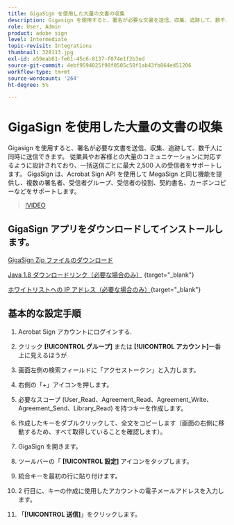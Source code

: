 ```yaml
---
title: GigaSign を使用した大量の文書の収集
description: Gigasign を使用すると、署名が必要な文書を送信、収集、追跡して、数千人に同時に送信できます
role: User, Admin
product: adobe sign
level: Intermediate
topic-revisit: Integrations
thumbnail: 328113.jpg
exl-id: a59eab61-fe61-45c6-8137-f074e1f2b3ed
source-git-commit: 4ebf9594025f98f0505c58f1ab43fb864ed51206
workflow-type: tm+mt
source-wordcount: '264'
ht-degree: 5%

---
```


# GigaSign を使用した大量の文書の収集

Gigasign を使用すると、署名が必要な文書を送信、収集、追跡して、数千人に同時に送信できます。 従業員やお客様との大量のコミュニケーションに対応するように設計されており、一括送信ごとに最大 2,500 人の受信者をサポートします。 GigaSign は、Acrobat Sign API を使用して MegaSign と同じ機能を提供し、複数の署名者、受信者グループ、受信者の役割、契約書名、カーボンコピーなどをサポートします。

>[!VIDEO](https://video.tv.adobe.com/v/328113?quality=12&learn=on&hidetitle=true)

## GigaSign アプリをダウンロードしてインストールします。

[GigaSign Zip ファイルのダウンロード](https://documentcloud.adobe.com/link/track?uri=urn:aaid:scds:US:8975dbca-98d5-4e66-9164-d21163c91c7f)

[Java 1.8 ダウンロードリンク（必要な場合のみ）](https://www.oracle.com/java/technologies/javase/javase8-archive-downloads.html) {target="_blank"}

[ホワイトリストへの IP アドレス（必要な場合のみ）](https://helpx.adobe.com/jp/sign/system-requirements.html#IPs){target="_blank"}

## 基本的な設定手順

1. Acrobat Sign アカウントにログインする.

1. クリック **[!UICONTROL グループ]** または **[!UICONTROL アカウント]**&#x200B;一番上に見えるほうが

1. 画面左側の検索フィールドに「アクセストークン」と入力します。

1. 右側の「+」アイコンを押します。

1. 必要なスコープ (User_Read、Agreement_Read、Agreement_Write、Agreement_Send、Library_Read) を持つキーを作成します。

1. 作成したキーをダブルクリックして、全文をコピーします（画面の右側に移動するため、すべて取得していることを確認します）。

1. GigaSign を開きます。

1. ツールバーの「 **[!UICONTROL 設定]** アイコンをタップします。

1. 統合キーを最初の行に貼り付けます。

1. 2 行目に、キーの作成に使用したアカウントの電子メールアドレスを入力します。

1. 「**[!UICONTROL 送信]**」をクリックします。
